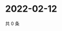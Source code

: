 # 2022-02-12

共 0 条

<!-- BEGIN WEIBO -->
<!-- 最后更新时间 Sat Feb 12 2022 11:11:01 GMT+0800 (China Standard Time) -->

<!-- END WEIBO -->
